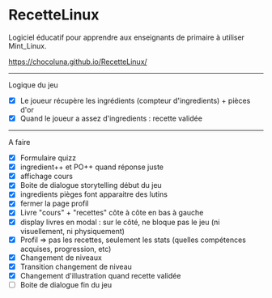 # RecetteLinux
Logiciel éducatif pour apprendre aux enseignants de primaire à utiliser Mint_Linux. 

https://chocoluna.github.io/RecetteLinux/

---------------
Logique du jeu 
- [X] Le joueur récupère les ingrédients (compteur d'ingredients) + pièces d'or
- [X] Quand le joueur a assez d'ingredients : recette validée

--------------
A faire
- [X] Formulaire quizz
- [X] ingredient++ et PO++ quand réponse juste
- [X] affichage cours
- [X] Boite de dialogue storytelling début du jeu
- [X] ingredients pièges font apparaitre des lutins
- [X] fermer la page profil
- [X] Livre "cours" + "recettes" côte à côte en bas à gauche
- [X] display livres en modal : sur le côté, ne bloque pas le jeu (ni visuellement, ni physiquement)
- [X] Profil => pas les recettes, seulement les stats (quelles compétences acquises, progression, etc)
- [X] Changement de niveaux
- [X] Transition changement de niveau
- [X] Changement d'illustration quand recette validée
- [ ] Boite de dialogue fin du jeu

